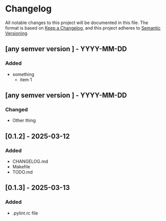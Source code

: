 # Changelog
All notable changes to this project will be documented in this file.
The format is based on [Keep a Changelog](https://keepachangelog.com/en/1.0.0/),
and this project adheres to [Semantic Versioning](https://semver.org/spec/v2.0.0.html).

## [any semver version ] - YYYY-MM-DD
### Added
- something
    - item 1
## [any semver version ] - YYYY-MM-DD
### Changed
- Other thing
## [0.1.2] - 2025-03-12
### Added
  - CHANGELOG.md
  - Makefile
  - TODO.md
## [0.1.3] - 2025-03-13
### Added
  - .pylint.rc file 
